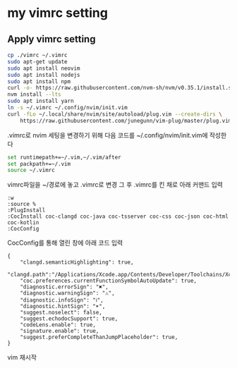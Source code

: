 # my vimrc setting

## Apply vimrc setting
```bash
cp ./vimrc ~/.vimrc
sudo apt-get update
sudo apt install neovim
sudo apt install nodejs
sudo apt install npm
curl -o- https://raw.githubusercontent.com/nvm-sh/nvm/v0.35.1/install.sh | bash
nvm install --lts
sudo apt install yarn
ln -s ~/.vimrc ~/.config/nvim/init.vim
curl -fLo ~/.local/share/nvim/site/autoload/plug.vim --create-dirs \
    https://raw.githubusercontent.com/junegunn/vim-plug/master/plug.vim
```
.vimrc로 nvim 세팅을 변경하기 위해 다음 코드를 ~/.config/nvim/init.vim에 작성한다
```bash
set runtimepath+=~/.vim,~/.vim/after
set packpath+=~/.vim
source ~/.vimrc
```

vimrc파일을 ~/경로에 놓고 .vimrc로 변경
그 후 .vimrc를 킨 채로 아래 커맨드 입력
```
:w
:source %
:PlugInstall
:CocInstall coc-clangd coc-java coc-tsserver coc-css coc-json coc-html coc-kotlin
:CocConfig
```
CocConfig를 통해 열린 창에 아래 코드 입력
```
{
	"clangd.semanticHighlighting": true,
	"clangd.path":"/Applications/Xcode.app/Contents/Developer/Toolchains/XcodeDefault.xctoolchain/usr/bin/clangd",
	"coc.preferences.currentFunctionSymbolAutoUpdate": true,
	"diagnostic.errorSign": "✖",
	"diagnostic.warningSign": "⚠",
	"diagnostic.infoSign": "ℹ",
	"diagnostic.hintSign": "➤",
	"suggest.noselect": false,
	"suggest.echodocSupport": true,
	"codeLens.enable": true,
	"signature.enable": true,
	"suggest.preferCompleteThanJumpPlaceholder": true,
}
```
vim 재시작
